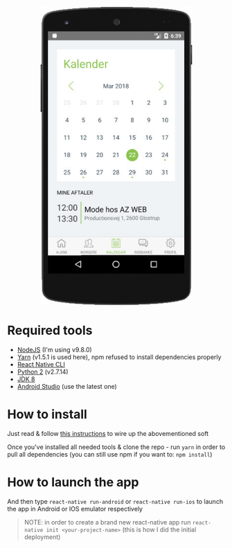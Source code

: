 <p align="center">
  <img src="screenshot.jpg" width="350"/>
</p>

# Required tools #

- [NodeJS](https://nodejs.org/en/) (I'm using v9.8.0)
- [Yarn](https://yarnpkg.com/en/) (v1.5.1 is used here), npm refused to install dependencies properly
- [React Native CLI](https://www.npmjs.com/package/react-native-cli)
- [Python 2](https://www.python.org/downloads/) (v2.7.14)
- [JDK 8](http://www.oracle.com/technetwork/java/javase/downloads/jdk8-downloads-2133151.html)
- [Android Studio](https://developer.android.com/studio/index.html) (use the latest one)

# How to install #

Just read & follow [this instructions](https://facebook.github.io/react-native/docs/getting-started.html) to wire up the abovementioned soft

Once you've installed all needed tools & clone the repo - run `yarn` in order to pull all dependencies (you can still use npm if you want to: `npm install`)

# How to launch the app #

And then type `react-native run-android` or `react-native run-ios` to launch the app in Android or IOS emulator respectively

> NOTE: in order to create a brand new react-native app run `react-native init <your-project-name>` (this is how I did the initial deployment)